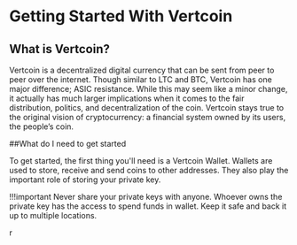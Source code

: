 # Getting Started With Vertcoin

## What is Vertcoin?

Vertcoin is a decentralized digital currency that can be sent from peer to peer over the internet. Though similar to LTC and BTC, Vertcoin has one major difference; ASIC resistance. While this may seem like a minor change, it actually has much larger implications when it comes to the fair distribution, politics, and decentralization of the coin. Vertcoin stays true to the original vision of cryptocurrency: a financial system owned by its users, the people’s coin.



##What do I need to get started

To get started, the first thing you'll need is a Vertcoin Wallet. Wallets are used to store, receive and send coins to other addresses. They also play the important role of storing your private key.  

!!!important
     Never share your private keys with anyone. Whoever owns the private key has the access to spend funds in wallet. Keep it safe and back it up to multiple locations.
     
r
